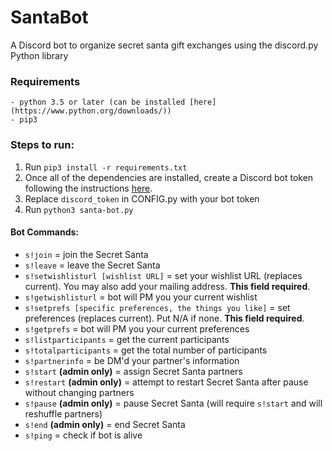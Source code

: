 # SantaBot

A Discord bot to organize secret santa gift exchanges using the discord.py Python library

### Requirements
    - python 3.5 or later (can be installed [here](https://www.python.org/downloads/))
    - pip3

### Steps to run:
1. Run `pip3 install -r requirements.txt`
2. Once all of the dependencies are installed, create a Discord bot token following the instructions [here](https://github.com/reactiflux/discord-irc/wiki/Creating-a-discord-bot-&-getting-a-token).
3. Replace `discord_token` in CONFIG.py with your bot token
4. Run `python3 santa-bot.py`

#### Bot Commands:

- `s!join` = join the Secret Santa
- `s!leave` = leave the Secret Santa
- `s!setwishlisturl [wishlist URL]` = set your wishlist URL (replaces current). You may also add your mailing address. __This field required__.
- `s!getwishlisturl` = bot will PM you your current wishlist
- `s!setprefs [specific preferences, the things you like]` = set preferences (replaces current). Put N/A if none. __This field required__.
- `s!getprefs` = bot will PM you your current preferences
- `s!listparticipants` = get the current participants
- `s!totalparticipants` = get the total number of participants
- `s!partnerinfo` = be DM'd your partner's information
- `s!start` **(admin only)** = assign Secret Santa partners
- `s!restart` **(admin only)** = attempt to restart Secret Santa after pause without changing partners
- `s!pause` **(admin only)** = pause Secret Santa (will require `s!start` and will reshuffle partners)
- `s!end` **(admin only)** = end Secret Santa
- `s!ping` = check if bot is alive